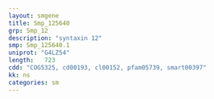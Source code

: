 ```yaml
---
layout: smgene
title: Smp_125640
grp: Smp_12
description: "syntaxin 12"
smp: Smp_125640.1
uniprot: "G4LZ54"
length:   723
cdd: "COG5325, cd00193, cl00152, pfam05739, smart00397"
kk: ns
categories: sm
---
```

